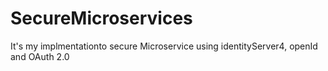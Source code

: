 # SecureMicroservices
It's my implmentationto secure Microservice using identityServer4, openId and OAuth 2.0
